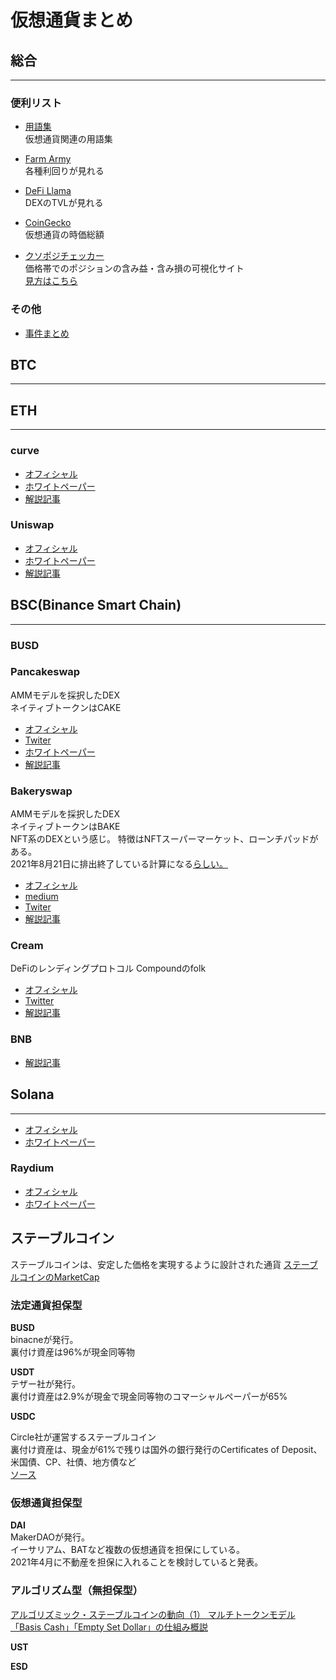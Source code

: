 # 仮想通貨まとめ

## 総合

---

### 便利リスト

- [用語集](/words/index.html)  
仮想通貨関連の用語集

- [Farm Army](https://farm.army/farm-pools)  
各種利回りが見れる

- [DeFi Llama](https://defillama.com)  
DEXのTVLが見れる

- [CoinGecko](https://www.coingecko.com/ja)  
仮想通貨の時価総額

- [クソポジチェッカー](http://ludwig.s602.xrea.com/op/)  
価格帯でのポジションの含み益・含み損の可視化サイト  
[見方はこちら](https://bitcoin-talk.info/kusopoji-checker/)


### その他

- [事件まとめ](/incident/index.html)

## BTC

---

## ETH

---

### curve

- [オフィシャル](https://curve.fi)
- [ホワイトペーパー](https://curve.fi/whitepaper)
- [解説記事](https://note.com/funpg/n/nd4926c777f05)

### Uniswap

- [オフィシャル](https://uniswap.org)
- [ホワイトペーパー](https://uniswap.org/whitepaper.pdf)
- [解説記事](https://fisco.jp/media/uniswap-about/)


## BSC(Binance Smart Chain)

---

### BUSD

### Pancakeswap

AMMモデルを採択したDEX  
ネイティブトークンはCAKE  

- [オフィシャル](https://pancakeswap.finance)
- [Twiter](https://twitter.com/pancakeswap)
- [ホワイトペーパー](https://docs.pancakeswap.finance/roadmap)
- [解説記事](https://fisco.jp/media/pancakeswap-about/)

### Bakeryswap

AMMモデルを採択したDEX  
ネイティブトークンはBAKE  
NFT系のDEXという感じ。 
特徴はNFTスーパーマーケット、ローンチパッドがある。  
2021年8月21日に排出終了している計算になる[らしい。](https://bakeryswap.net/bake-onomics-emissions/)

- [オフィシャル](https://www.bakeryswap.org/#/home)
- [medium](https://bakeryswap.medium.com)
- [Twiter](https://twitter.com/bakery_swap)
- [解説記事](https://academy.binance.com/ja/articles/your-guide-to-bakeryswap)

### Cream

DeFiのレンディングプロトコル
Compoundのfolk

- [オフィシャル](https://app.cream.finance)
- [Twitter](https://twitter.com/creamdotfinance)
- [解説記事](https://3mikan.com/archives/1172)

### BNB

- [解説記事](https://fisco.jp/media/bnb-about/)


## Solana

---

- [オフィシャル](https://solana.com/)
- [ホワイトペーパー](https://solana.com/solana-whitepaper.pdf)

### Raydium

- [オフィシャル](https://raydium.io)
- [ホワイトペーパー](https://raydium.io/Raydium-Litepaper.pdf)

## ステーブルコイン

ステーブルコインは、安定した価格を実現するように設計された通貨
[ステーブルコインのMarketCap](https://coinmarketcap.com/ja/view/stablecoin/)

### 法定通貨担保型

**BUSD**  
binacneが発行。  
裏付け資産は96%が現金同等物

**USDT**  
テザー社が発行。  
裏付け資産は2.9%が現金で現金同等物のコマーシャルペーパーが65%


**USDC**

Circle社が運営するステーブルコイン  
裏付け資産は、現金が61%で残りは国外の銀行発行のCertificates of Deposit、米国債、CP、社債、地方債など  
[ソース](https://internet.watch.impress.co.jp/docs/column/blockchaincourse/1340679.html)

### 仮想通貨担保型

**DAI**  
MakerDAOが発行。  
イーサリアム、BATなど複数の仮想通貨を担保にしている。  
2021年4月に不動産を担保に入れることを検討していると発表。


### アルゴリズム型（無担保型）

[アルゴリズミック・ステーブルコインの動向（1） マルチトークンモデル「Basis Cash」「Empty Set Dollar」の仕組み概説](https://hashhub-research.com/articles/2021-01-07-about-basis-cash-and-empty-set-dollar)

**UST**


**ESD**


